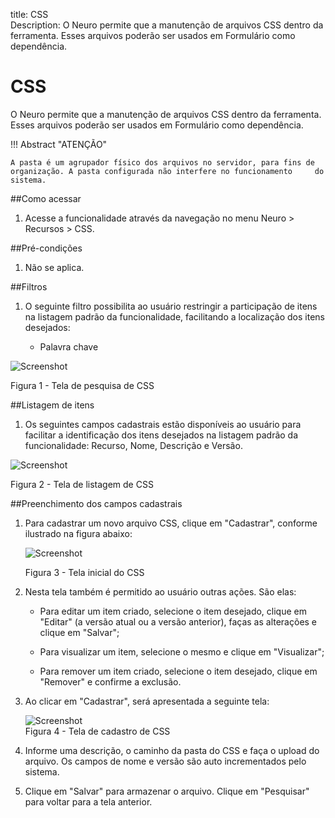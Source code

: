 title: CSS  
Description: O Neuro permite que a manutenção de arquivos CSS dentro da ferramenta. Esses arquivos poderão ser usados em Formulário como dependência.   
# CSS

O Neuro permite que a manutenção de arquivos CSS dentro da ferramenta. Esses arquivos poderão ser usados em Formulário como dependência.     

!!! Abstract "ATENÇÃO"  

    A pasta é um agrupador físico dos arquivos no servidor, para fins de organização. A pasta configurada não interfere no funcionamento     do sistema.  

##Como acessar    

1.  Acesse a funcionalidade através da navegação no menu Neuro > Recursos > CSS.    

##Pré-condições    

1.  Não se aplica.  

##Filtros  

1.  O seguinte filtro possibilita ao usuário restringir a participação de itens na listagem padrão da funcionalidade, facilitando a localização dos itens desejados:   

    * Palavra chave    

![Screenshot](images/CSS-Filters.png)  

Figura 1 - Tela de pesquisa de CSS  

##Listagem de itens

1. Os seguintes campos cadastrais estão disponíveis ao usuário para facilitar a identificação dos itens desejados na listagem padrão da funcionalidade: Recurso, Nome, Descrição e Versão.      

![Screenshot](images/CSS-Item-List.png)

Figura 2 - Tela de listagem de CSS  

##Preenchimento dos campos cadastrais 

1. Para cadastrar um novo arquivo CSS, clique em "Cadastrar", conforme ilustrado na figura abaixo:   

    ![Screenshot](images/CSS-Filling.png)
    
    Figura 3 - Tela inicial do CSS    

2. Nesta tela também é permitido ao usuário outras ações. São elas:

   - Para editar um item criado, selecione o item desejado, clique em "Editar" (a versão atual ou a versão anterior), faças as alterações e clique em "Salvar";
   
   - Para visualizar um item, selecione o mesmo e clique em "Visualizar";
   
   - Para remover um item criado, selecione o item desejado, clique em "Remover" e confirme a exclusão.  

3. Ao clicar em "Cadastrar", será apresentada a seguinte tela:    
 
    ![Screenshot](images/CSS-registration.png)   
    Figura 4 - Tela de cadastro de CSS    

4. Informe uma descrição, o caminho da pasta do CSS e faça o upload do arquivo. Os campos de nome e versão são auto incrementados pelo sistema.   
5. Clique em "Salvar" para armazenar o arquivo. Clique em "Pesquisar" para voltar para a tela anterior.    

<!-- !!! tip "About"
    <b>Updated:</b>17/01/2021 - João Pelles Junior
